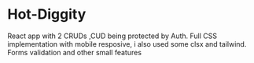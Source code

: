 # Hot-Diggity
React app with 2 CRUDs ,CUD being protected by Auth. Full CSS implementation with mobile resposive, i also used some clsx and tailwind.
Forms validation and other small features
